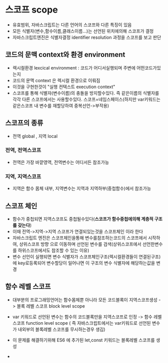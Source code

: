 # 스코프 scope
- 유효범위, 자바스크립트는 다른 언어의 스코프와 다른 특징이 있음
- 모든 식별자(변수,함수이름,클래스이름...)는 선언된 위치에의해 스코프가 결정
- 자바스크립트엔진은 식별자결정 identifier resolution 과정을 스코프를 보고 판단

## 코드의 문맥 context와 환경 environment
- 렉시컬환경 lexcical environment : 코드가 어디서실행되며 주변에 어떤코드가있는지
- 코드의 문맥 context 은 렉시컬 환경으로 이뤄짐
- 이것을 구현한것이 "실행 컨텍스트 execution context"
- 스코프를 통해 식별자(변수이름)의 충돌을 방지할수있다. 즉 같은이름의 식별자를 각각 다른 스코프에서는 사용할수있다. 스코프=네임스페이스(하지만 var키워드는 같은스코프 내 변수를 재할당하여 중복선언->부작용)

## 스코프의 종류
- 전역 global , 지역 local
### 전역, 전역스코프
- 전역은 가장 바깥영역, 전역변수는 어디서든 참조가능
### 지역, 지역스코프
- 지역은 함수 몸체 내부, 지역변수는 지역과 지역하부(중첩함수)에서 참조가능

## 스코프 체인
- 함수가 중첩되면 지역스코프도 중첩될수있다(**스코프가 함수중첩에의해 계층적 구조를 갖는다**)
- 이때 전역->지역->지역 스코프가 연결되있는것을 스코프체인 이라 한다
- 자바스크립트 엔진은 스코프체인을통해 변수를참조하는코드의 스코프에서 시작하여, 상위스코프 방향 으로 이동하며 선언된 변수를 검색(상위스코프에서 선언한변수를 하위스코프에서도 참조할 수 있는 이유)
- 변수 선언이 실행되면 변수 식별자가 스코프체인구조(렉시컬환경들이 연결된구조)에 key로등록되어 변수할당이 일어나면 이 구조의 변수 식별자에 해당하는값을 변경

## 함수 레벨 스코프
- 대부분의 프로그래밍언어는 함수몸체뿐 아니라 모든 코드블록이 지역스코프생성 - > 블록 레벨 스코프 block level scope
- var 키워드로 선언된 변수는 함수의 코드블록만을 지역스코프로 인정 -> 함수 레벨 스코프 function level scope ( 즉 자바스크립트에서는 var키워드로 선언된 변수가 내외부의 블록레벨 스코프를 무시하는경우 생김)
- 이 문제를 해결하기위해 ES6 에 추가된 let,const 키워드는 블록레벨 스코프를 생성

-
